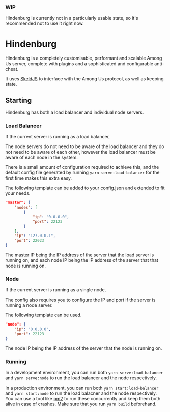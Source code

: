 ### WIP
Hindenburg is currently not in a particularly usable state, so it's recommended not to use it right now.

# Hindenburg
Hindenburg is a completely customisable, performant and scalable Among Us server, complete with plugins and a sophisticated and configurable anti-cheat.

It uses [SkeldJS](https://github.com/SkeldJS/SkeldJS) to interface with the Among Us protocol, as well as keeping state.

## Starting
Hindenburg has both a load balancer and individual node servers.

### Load Balancer
If the current server is running as a load balancer,

The node servers do not need to be aware of the load balancer and they do not need to be aware of each other,
however the load balancer must be aware of each node in the system.

There is a small amount of configuration required to achieve this, and the default config file generated by running
`yarn serve:load-balancer` for the first time makes this extra easy.

The following template can be added to your config.json and extended to fit your needs.
```json
"master": {
    "nodes": [
        {
            "ip": "0.0.0.0",
            "port": 22123
        }
    ],
    "ip": "127.0.0.1",
    "port": 22023
}
```

The master IP being the IP address of the server that the load server is running on, and
each node IP being the IP address of the server that that node is running on.

### Node
If the current server is running as a single node,

The config also requires you to configure the IP and port if the server is running
a node server.

The following template can be used.
```json
"node": {
    "ip": "0.0.0.0",
    "port": 22123
}
```

The node IP being the IP address of the server that the node is running on.

### Running
In a development environment, you can run both
`yarn serve:load-balancer` and `yarn serve:node` to run the load balancer and the node
respectively. 

In a production environment, you can run both
`yarn start:load-balancer` and `yarn start:node` to run the load balacner and the node
respectively. You can use a tool like [pm2](https://npmjs.com/package/pm2) to run these
concurrently and keep them both alive in case of crashes. Make sure that you run `yarn build`
beforehand.